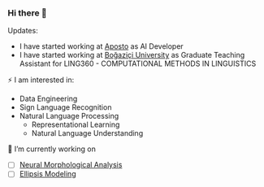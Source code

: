 ### Hi there 👋

Updates: 

- I have started working at [Aposto](http://www.aposto.com) as AI Developer
- I have started working at [Boğaziçi University](https://www.boun.edu.tr/) as Graduate Teaching Assistant for LING360 - COMPUTATIONAL METHODS IN LINGUISTICS

⚡ I am interested in:

- Data Engineering
- Sign Language Recognition
- Natural Language Processing
  - Representational Learning
  - Natural Language Understanding

🔭 I’m currently working on
  - [ ] [Neural Morphological Analysis](https://github.com/karahan-sahin/Char-Level-Morphological-Parsing-with-Transformers)
  - [ ] [Ellipsis Modeling]()

<!--
**karahan-sahin/karahan-sahin** is a ✨ _special_ ✨ repository because its `README.md` (this file) appears on your GitHub profile.

Here are some ideas to get you started:

- 🔭 I’m currently working on ...
- 🌱 I’m currently learning ...
- 👯 I’m looking to collaborate on ...
- 🤔 I’m looking for help with ...
- 💬 Ask me about ...
- 📫 How to reach me: ...
- 😄 Pronouns: ...
- ⚡ Fun fact: ...
-->

